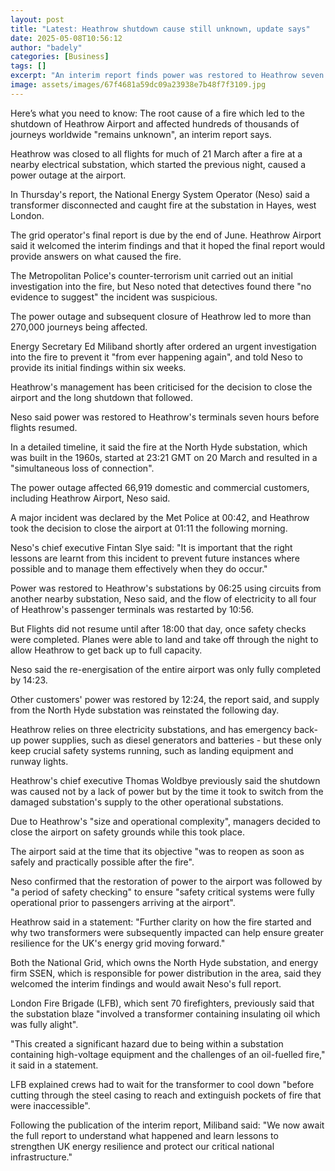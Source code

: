 ```yaml
---
layout: post
title: "Latest: Heathrow shutdown cause still unknown, update says"
date: 2025-05-08T10:56:12
author: "badely"
categories: [Business]
tags: []
excerpt: "An interim report finds power was restored to Heathrow seven hours before flights resumed."
image: assets/images/67f4681a59dc09a23938e7b48f7f3109.jpg
---
```


Here’s what you need to know: The root cause of a fire which led to the shutdown of Heathrow Airport and affected hundreds of thousands of journeys worldwide "remains unknown", an interim report says.

Heathrow was closed to all flights for much of 21 March after a fire at a nearby electrical substation, which started the previous night, caused a power outage at the airport.

In Thursday's report, the National Energy System Operator (Neso) said a transformer disconnected and caught fire at the substation in Hayes, west London.

The grid operator's final report is due by the end of June. Heathrow Airport said it welcomed the interim findings and that it hoped the final report would provide answers on what caused the fire.

The Metropolitan Police's counter-terrorism unit carried out an initial investigation into the fire, but Neso noted that detectives found there "no evidence to suggest" the incident was suspicious.

The power outage and subsequent closure of Heathrow led to more than 270,000 journeys being affected.

Energy Secretary Ed Miliband shortly after ordered an urgent investigation into the fire to prevent it "from ever happening again", and told Neso to provide its initial findings within six weeks.

Heathrow's management has been criticised for the decision to close the airport and the long shutdown that followed.

Neso said power was restored to Heathrow's terminals seven hours before flights resumed.

In a detailed timeline, it said the fire at the North Hyde substation, which was built in the 1960s, started at 23:21 GMT on 20 March and resulted in a "simultaneous loss of connection".

The power outage affected 66,919 domestic and commercial customers, including Heathrow Airport, Neso said.

A major incident was declared by the Met Police at 00:42, and Heathrow took the decision to close the airport at 01:11 the following morning.

Neso's chief executive Fintan Slye said: "It is important that the right lessons are learnt from this incident to prevent future instances where possible and to manage them effectively when they do occur."

Power was restored to Heathrow's substations by 06:25 using circuits from another nearby substation, Neso said, and the flow of electricity to all four of Heathrow's passenger terminals was restarted by 10:56.

But Flights did not resume until after 18:00 that day, once safety checks were completed. Planes were able to land and take off through the night to allow Heathrow to get back up to full capacity.

Neso said the re-energisation of the entire airport was only fully completed by 14:23.

Other customers' power was restored by 12:24, the report said, and supply from the North Hyde substation was reinstated the following day.

Heathrow relies on three electricity substations, and has emergency back-up power supplies, such as diesel generators and batteries - but these only keep crucial safety systems running, such as landing equipment and runway lights.

Heathrow's chief executive Thomas Woldbye previously said the shutdown was caused not by a lack of power but by the time it took to switch from the damaged substation's supply to the other operational substations.

Due to Heathrow's "size and operational complexity", managers decided to close the airport on safety grounds while this took place.

The airport said at the time that its objective "was to reopen as soon as safely and practically possible after the fire".

Neso confirmed that the restoration of power to the airport was followed by "a period of safety checking" to ensure "safety critical systems were fully operational prior to passengers arriving at the airport".

Heathrow said in a statement: "Further clarity on how the fire started and why two transformers were subsequently impacted can help ensure greater resilience for the UK's energy grid moving forward."

Both the National Grid, which owns the North Hyde substation, and energy firm SSEN, which is responsible for power distribution in the area, said they welcomed the interim findings and would await Neso's full report.

London Fire Brigade (LFB), which sent 70 firefighters, previously said that the substation blaze "involved a transformer containing insulating oil which was fully alight". 

"This created a significant hazard due to being within a substation containing high-voltage equipment and the challenges of an oil-fuelled fire," it said in a statement.

LFB explained crews had to wait for the transformer to cool down "before cutting through the steel casing to reach and extinguish pockets of fire that were inaccessible".

Following the publication of the interim report, Miliband said: "We now await the full report to understand what happened and learn lessons to strengthen UK energy resilience and protect our critical national infrastructure."

